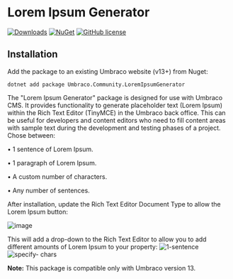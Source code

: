 # Lorem Ipsum Generator 

[![Downloads](https://img.shields.io/nuget/dt/Umbraco.Community.LoremIpsumGenerator?color=cc9900)](https://www.nuget.org/packages/Umbraco.Community.LoremIpsumGenerator/)
[![NuGet](https://img.shields.io/nuget/vpre/Umbraco.Community.LoremIpsumGenerator?color=0273B3)](https://www.nuget.org/packages/Umbraco.Community.LoremIpsumGenerator)
[![GitHub license](https://img.shields.io/github/license/georgebid/umbraco-lorem-ipsum-generator?color=8AB803)](../LICENSE)

## Installation

Add the package to an existing Umbraco website (v13+) from Nuget:

`dotnet add package Umbraco.Community.LoremIpsumGenerator`

The "Lorem Ipsum Generator" package is designed for use with Umbraco CMS. It provides functionality to generate placeholder text (Lorem Ipsum) within the Rich Text Editor (TinyMCE) in the Umbraco back office. This can be useful for developers and content editors who need to fill content areas with sample text during the development and testing phases of a project.
Chose between:

•	1 sentence of Lorem Ipsum.

•	1 paragraph of Lorem Ipsum.

•	A custom number of characters.

•	Any number of sentences.

After installation, update the Rich Text Editor Document Type to allow the Lorem Ipsum button:

![image](https://github.com/user-attachments/assets/d6ccec5b-b542-42b0-b57c-02ac8ab75548)

This will add a drop-down to the Rich Text Editor to allow you to add different amounts of Lorem Ipsum to your property:
![1-sentence](https://github.com/user-attachments/assets/f8385edd-bc94-4808-a3d0-3e5dc1c0fc0c)
![specify- chars](https://github.com/user-attachments/assets/592ee5c4-addc-46f5-b3d9-b44ef1629c39)


**Note:** This package is compatible only with Umbraco version 13.
